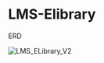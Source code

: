 # LMS-Elibrary
ERD

![LMS_ELibrary_V2](https://github.com/TRONGTIN0803/LMS-Elibrary/assets/110965574/b30a2c61-afc8-4712-9782-4cb1736f16a4)
